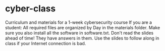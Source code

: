 # cyber-class
Curriculum and materials for a 1-week cybersecurity course
If you are a student: All required files are organized by Day in the materials folder. Make sure you also install all the software in software.txt. Don't read the slides ahead of time! They have answers in them. Use the slides to follow along in class if your Internet connection is bad. 
